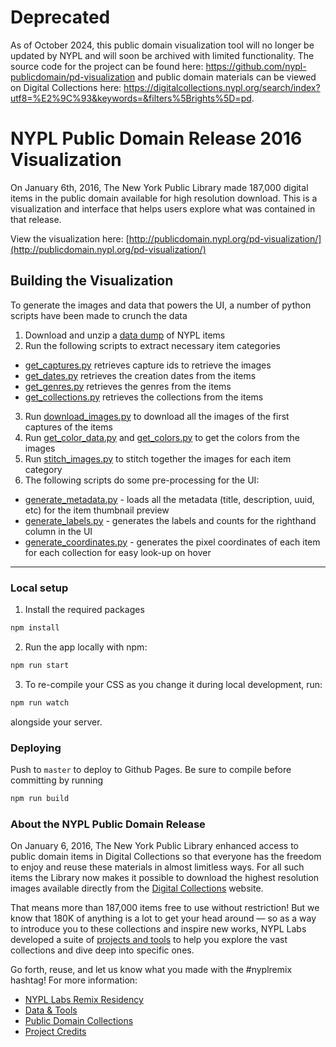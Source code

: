 # Deprecated

As of October 2024, this public domain visualization tool will no longer be updated by NYPL and will soon be archived with limited functionality. The source code for the project can be found here: https://github.com/nypl-publicdomain/pd-visualization and public domain materials can be viewed on Digital Collections here: https://digitalcollections.nypl.org/search/index?utf8=%E2%9C%93&keywords=&filters%5Brights%5D=pd.

# NYPL Public Domain Release 2016 Visualization

On January 6th, 2016, The New York Public Library made 187,000 digital items in the public domain available for high resolution download. This is a visualization and interface that helps users explore what was contained in that release.

View the visualization here: [http://publicdomain.nypl.org/pd-visualization/](http://publicdomain.nypl.org/pd-visualization/)

## Building the Visualization

To generate the images and data that powers the UI, a number of python scripts have been made to crunch the data

1. Download and unzip a [data dump](https://s3.amazonaws.com/labs.nypl.org/publicdomain/pd_mms_items.ndjson.gz) of NYPL items
2. Run the following scripts to extract necessary item categories

- [get_captures.py](scripts/get_captures.py) retrieves capture ids to retrieve the images
- [get_dates.py](scripts/get_dates.py) retrieves the creation dates from the items
- [get_genres.py](scripts/get_genres.py) retrieves the genres from the items
- [get_collections.py](scripts/get_collections.py) retrieves the collections from the items

3. Run [download_images.py](scripts/download_images.py) to download all the images of the first captures of the items
4. Run [get_color_data.py](scripts/get_color_data.py) and [get_colors.py](scripts/get_colors.py) to get the colors from the images
5. Run [stitch_images.py](scripts/stitch_images.py) to stitch together the images for each item category
6. The following scripts do some pre-processing for the UI:

- [generate_metadata.py](scripts/generate_metadata.py) - loads all the metadata (title, description, uuid, etc) for the item thumbnail preview
- [generate_labels.py](scripts/generate_labels.py) - generates the labels and counts for the righthand column in the UI
- [generate_coordinates.py](scripts/generate_coordinates.py) - generates the pixel coordinates of each item for each collection for easy look-up on hover

---

### Local setup

1. Install the required packages

```bash
npm install
```

2. Run the app locally with npm:

```bash
npm run start
```

3. To re-compile your CSS as you change it during local development, run:

```bash
npm run watch
```

alongside your server.

### Deploying

Push to `master` to deploy to Github Pages. Be sure to compile before committing by running

```bash
npm run build
```

### About the NYPL Public Domain Release

On January 6, 2016, The New York Public Library enhanced access to public domain items in Digital Collections so that everyone has the freedom to enjoy and reuse these materials in almost limitless ways. For all such items the Library now makes it possible to download the highest resolution images available directly from the [Digital Collections](http://digitalcollections.nypl.org) website.

That means more than 187,000 items free to use without restriction! But we know that 180K of anything is a lot to get your head around — so as a way to introduce you to these collections and inspire new works, NYPL Labs developed a suite of [projects and tools](http://nypl.org/publicdomain) to help you explore the vast collections and dive deep into specific ones.

Go forth, reuse, and let us know what you made with the #nyplremix hashtag! For more information:

- [NYPL Labs Remix Residency](http://www.nypl.org/help/about-nypl/fellowships-institutes/remix)
- [Data & Tools](https://github.com/NYPL-publicdomain/data-and-utilities)
- [Public Domain Collections](http://publicdomain.nypl.org)
- [Project Credits](https://github.com/NYPL-publicdomain/nypl-publicdomain.github.io#credits-for-the-january-2016-nypl-public-domain-release)

